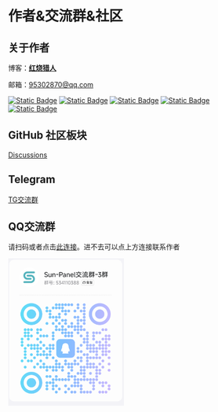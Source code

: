 # 作者&交流群&社区

## 关于作者

博客：**[红烧猎人](https://blog.enianteam.com/u/sun/content/11)**

邮箱：95302870@qq.com

<div class="badge-box">

[![Static Badge](https://img.shields.io/badge/Github-123456?logo=github)](https://github.com/hslr-s)
[![Static Badge](https://img.shields.io/badge/Gitee-123456?logo=gitee&labelColor=c71d23)](https://gitee.com/hslr)
[![Static Badge](https://img.shields.io/badge/docker-123456?logo=docker&logoColor=fff&labelColor=1c7aed)](https://hub.docker.com/u/hslr)
[![Static Badge](https://img.shields.io/badge/Bilibili-123456?logo=bilibili&logoColor=fff&labelColor=fb7299)
](https://space.bilibili.com/27407696)
[![Static Badge](https://img.shields.io/badge/YouTube-123456?logo=youtube&labelColor=ff0000)
](https://www.youtube.com/channel/UCKwbFmKU25R602z6P2fgPYg)

</div>



## GitHub 社区板块

[Discussions](https://github.com/hslr-s/sun-panel/discussions)

## Telegram

[TG交流群](https://t.me/+bwOFXt6zXf43Njk1)

## QQ交流群
请扫码或者点击[此连接](http://qm.qq.com/cgi-bin/qm/qr?_wv=1027&k=yWCyKgcs2ybPwx-SyVWRX3bQgSEw9Sll&authKey=yMgOqKG9jao5KHmbrjaccXeLewSTBP%2BBPJBcxymjIMGc6H5dq7H9EMnMXtJXugr4&noverify=0&group_code=831615449)。进不去可以点上方连接联系作者

<img src="/images/qq_group_qr3.png"  style="height:300px"/>

